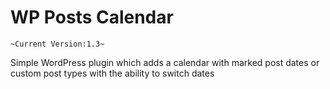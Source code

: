 # WP Posts Calendar

`~Current Version:1.3~`

Simple WordPress plugin which adds a calendar with marked post dates or custom post types with the ability to switch dates
